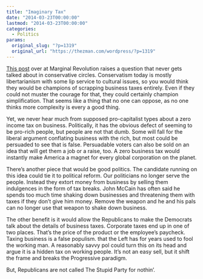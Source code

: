 ```yaml
---
title: "Imaginary Tax"
date: "2014-03-23T00:00:00"
lastmod: "2014-03-23T00:00:00"
categories:
  - Politics
params:
  original_slug: "?p=1319"
  original_url: "https://thezman.com/wordpress/?p=1319"
---
```


<a
href="http://marginalrevolution.com/marginalrevolution/2014/03/should-we-still-get-rid-of-the-u-s-corporate-income-tax.html"
rel="noopener noreferrer" target="_blank">This post</a> over at Marginal
Revolution raises a question that never gets talked about in
conservative circles. Conservatism today is mostly libertarianism with
some lip service to cultural issues, so you would think they would be
champions of scrapping business taxes entirely. Even if they could not
muster the courage for that, they could certainly champion
simplification. That seems like a thing that no one can oppose, as no
one thinks more complexity is every a good thing.

Yet, we never hear much from supposed pro-capitalist types about a zero
income tax on business. Politically, it has the obvious defect of
seeming to be pro-rich people, but people are not that dumb. Some will
fall for the liberal argument conflating business with the rich, but
most could be persuaded to see that is false. Persuadable voters can
also be sold on an idea that will get them a job or a raise, too. A zero
business tax would instantly make America a magnet for every global
corporation on the planet.

There’s another piece that would be good politics. The candidate running
on this idea could tie it to political reform. Our politicians no longer
serve the people. Instead they extort money from business by selling
them indulgences in the form of tax breaks. John McCain has often said
he spends too much time shaking down businesses and threatening them
with taxes if they don’t give him money. Remove the weapon and he and
his pals can no longer use that weapon to shake down business.

The other benefit is it would allow the Republicans to make the
Democrats talk about the details of business taxes. Corporate taxes end
up in one of two places. That’s the price of the product or the
employee’s paycheck. Taxing business is a false populism. that the Left
has for years used to fool the working man. A reasonably savvy pol could
turn this on its head and argue it is a hidden tax on working people.
It’s not an easy sell, but it shift the frame and breaks the Progressive
paradigm.

But, Republicans are not called The Stupid Party for nothin’.
